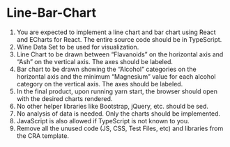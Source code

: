 # Line-Bar-Chart

1. You are expected to implement a line chart and bar chart using React and ECharts for React. The entire source code should be in TypeScript.
2. Wine Data Set to be used for visualization.
3. Line Chart to be drawn between “Flavanoids” on the horizontal axis and “Ash” on the vertical axis. The axes should be labeled.
4. Bar chart to be drawn showing the “Alcohol” categories on the horizontal axis and the minimum “Magnesium” value for each alcohol category on the vertical axis. The axes should be labeled.
5. In the final product, upon running yarn start, the browser should open with the desired charts rendered.
6. No other helper libraries like Bootstrap, jQuery, etc. should be sed.
7. No analysis of data is needed. Only the charts should be implemented.
8. JavaScript is also allowed if TypeScript is not known to you.
9. Remove all the unused code (JS, CSS, Test Files, etc) and libraries from the CRA template.
